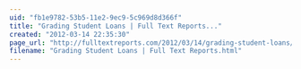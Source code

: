 ```yaml
---
uid: "fb1e9782-53b5-11e2-9ec9-5c969d8d366f"
title: "Grading Student Loans | Full Text Reports..."
created: "2012-03-14 22:35:30"
page_url: "http://fulltextreports.com/2012/03/14/grading-student-loans/"
filename: "Grading Student Loans | Full Text Reports.html"
---
```

